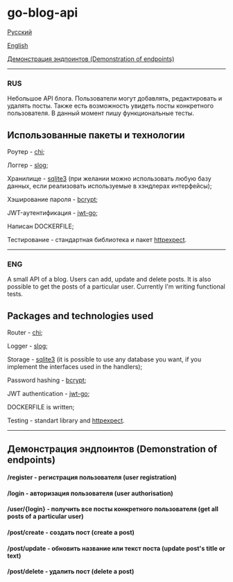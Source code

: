 ﻿# go-blog-api
[Русский](#russian)

[English](#english)

[Демонстрация эндпоинтов (Demonstration of endpoints)](#demo)
___
### RUS <a name="russian"></a> 
Небольшое API блога. Пользователи могут добавлять, редактировать и удалять посты. Также есть возможность увидеть посты конкретного пользователя.
В данный момент пишу функциональные тесты.
## Использованные пакеты и технологии
Роутер - [chi](https://github.com/go-chi/chi/);

Логгер - [slog](https://pkg.go.dev/golang.org/x/exp/slog);

Хранилище - [sqlite3](https://www.sqlite.org/) (при желании можно использовать любую базу данных, если реализовать используемые в хэндлерах интерфейсы);

Хэширование пароля - [bcrypt](https://pkg.go.dev/golang.org/x/crypto/bcrypt);

JWT-аутентификация - [jwt-go](https://pkg.go.dev/github.com/golang-jwt/jwt/v5);

Написан DOCKERFILE;

Тестирование - стандартная библиотека и пакет [httpexpect](https://github.com/gavv/httpexpect).

___
### ENG <a name="english"></a> 
A small API of a blog. Users can add, update and delete posts. It is also possible to get the posts of a particular user.
Currently I'm writing functional tests.
## Packages and technologies used
Router - [chi](https://github.com/go-chi/chi/);

Logger - [slog](https://pkg.go.dev/golang.org/x/exp/slog);

Storage - [sqlite3](https://www.sqlite.org/) (it is possible to use any database you want, if you implement the interfaces used in the handlers);

Password hashing - [bcrypt](https://pkg.go.dev/golang.org/x/crypto/bcrypt);

JWT authentication - [jwt-go](https://pkg.go.dev/github.com/golang-jwt/jwt/v5);

DOCKERFILE is written;

Testing - standart library and [httpexpect](https://github.com/gavv/httpexpect).
___

## Демонстрация эндпоинтов (Demonstration of endpoints) <a name="demo"></a> 

#### /register - регистрация пользователя (user registration)

#### /login - авторизация пользователя (user authorisation)

#### /user/{login} - получить все посты конкретного пользователя (get all posts of a particular user)

#### /post/create - создать пост (create a post)

#### /post/update - обновить название или текст поста (update post's title or text)

#### /post/delete - удалить пост (delete a post)
